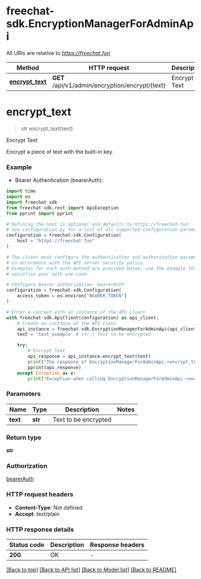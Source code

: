 # freechat-sdk.EncryptionManagerForAdminApi

All URIs are relative to *https://freechat.fun*

Method | HTTP request | Description
------------- | ------------- | -------------
[**encrypt_text**](EncryptionManagerForAdminApi.md#encrypt_text) | **GET** /api/v1/admin/encryption/encrypt/{text} | Encrypt Text


# **encrypt_text**
> str encrypt_text(text)

Encrypt Text

Encrypt a piece of text with the built-in key.

### Example

* Bearer Authentication (bearerAuth):
```python
import time
import os
import freechat-sdk
from freechat-sdk.rest import ApiException
from pprint import pprint

# Defining the host is optional and defaults to https://freechat.fun
# See configuration.py for a list of all supported configuration parameters.
configuration = freechat-sdk.Configuration(
    host = "https://freechat.fun"
)

# The client must configure the authentication and authorization parameters
# in accordance with the API server security policy.
# Examples for each auth method are provided below, use the example that
# satisfies your auth use case.

# Configure Bearer authorization: bearerAuth
configuration = freechat-sdk.Configuration(
    access_token = os.environ["BEARER_TOKEN"]
)

# Enter a context with an instance of the API client
with freechat-sdk.ApiClient(configuration) as api_client:
    # Create an instance of the API class
    api_instance = freechat-sdk.EncryptionManagerForAdminApi(api_client)
    text = 'text_example' # str | Text to be encrypted

    try:
        # Encrypt Text
        api_response = api_instance.encrypt_text(text)
        print("The response of EncryptionManagerForAdminApi->encrypt_text:\n")
        pprint(api_response)
    except Exception as e:
        print("Exception when calling EncryptionManagerForAdminApi->encrypt_text: %s\n" % e)
```



### Parameters

Name | Type | Description  | Notes
------------- | ------------- | ------------- | -------------
 **text** | **str**| Text to be encrypted | 

### Return type

**str**

### Authorization

[bearerAuth](../README.md#bearerAuth)

### HTTP request headers

 - **Content-Type**: Not defined
 - **Accept**: text/plain

### HTTP response details
| Status code | Description | Response headers |
|-------------|-------------|------------------|
**200** | OK |  -  |

[[Back to top]](#) [[Back to API list]](../README.md#documentation-for-api-endpoints) [[Back to Model list]](../README.md#documentation-for-models) [[Back to README]](../README.md)

